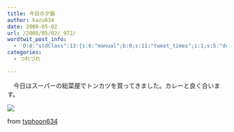 ```yaml
---
title: 今日の夕飯
author: kazu634
date: 2008-05-02
url: /2008/05/02/_972/
wordtwit_post_info:
  - 'O:8:"stdClass":13:{s:6:"manual";b:0;s:11:"tweet_times";i:1;s:5:"delay";i:0;s:7:"enabled";i:1;s:10:"separation";s:2:"60";s:7:"version";s:3:"3.7";s:14:"tweet_template";b:0;s:6:"status";i:2;s:6:"result";a:0:{}s:13:"tweet_counter";i:2;s:13:"tweet_log_ids";a:1:{i:0;i:3973;}s:9:"hash_tags";a:0:{}s:8:"accounts";a:1:{i:0;s:7:"kazu634";}}'
categories:
  - つれづれ

---
```

<div class="section">
<p>
    　今日はスーパーの総菜屋でトンカツを買ってきました。カレーと良く合います。
</p>
  
<p>
<center>
</center>
</p>
  
<p>
<a href="http://flickr.com/photos/7190707@N05/2459575146/" onclick="__gaTracker('send', 'event', 'outbound-article', 'http://flickr.com/photos/7190707@N05/2459575146/', '');" title="Today’s Dinner"><img src="http://farm3.static.flickr.com/2011/2459575146_41111c442d_m.jpg" /></a>
</p>
  
<p>
    from <a href="http://flickr.com/people/7190707@N05/" onclick="__gaTracker('send', 'event', 'outbound-article', 'http://flickr.com/people/7190707@N05/', 'typhoon634');">typhoon634</a>
</p></p>
</div>